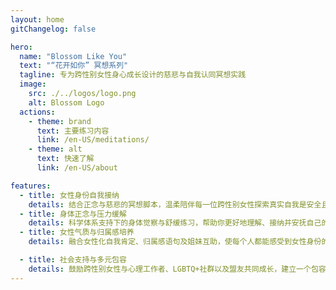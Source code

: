 ```yaml
---
layout: home
gitChangelog: false

hero:
  name: "Blossom Like You"
  text: "“花开如你” 冥想系列"
  tagline: 专为跨性别女性身心成长设计的慈悲与自我认同冥想实践
  image:
    src: ./../logos/logo.png
    alt: Blossom Logo
  actions:
    - theme: brand
      text: 主要练习内容
      link: /en-US/meditations/
    - theme: alt
      text: 快速了解
      link: /en-US/about

features:
  - title: 女性身份自我接纳
    details: 结合正念与慈悲的冥想脚本，温柔陪伴每一位跨性别女性探索真实自我是安全且被肯定的一步。
  - title: 身体正念与压力缓解
    details: 科学体系支持下的身体觉察与舒缓练习，帮助你更好地理解、接纳并安抚自己的身体。
  - title: 女性气质与归属感培养
    details: 融合女性化自我肯定、归属感语句及姐妹互助，使每个人都能感受到女性身份的温暖与支持。

  - title: 社会支持与多元包容
    details: 鼓励跨性别女性与心理工作者、LGBTQ+社群以及盟友共同成长，建立一个包容、尊重和理解的支持网络。
---
```

